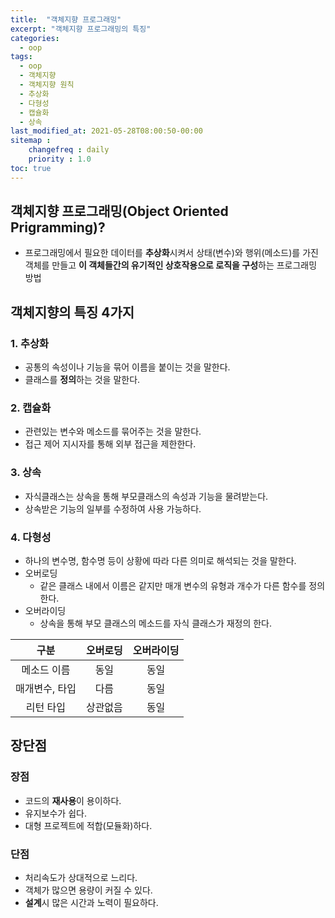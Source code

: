 ```yaml
---
title:  "객체지향 프로그래밍"
excerpt: "객체지향 프로그래밍의 특징"
categories:
  - oop
tags:
  - oop
  - 객체지향
  - 객체지향 원칙
  - 추상화
  - 다형성
  - 캡슐화
  - 상속
last_modified_at: 2021-05-28T08:00:50-00:00
sitemap :
    changefreq : daily
    priority : 1.0
toc: true
---
```


## 객체지향 프로그래밍(Object Oriented Prigramming)?
- 프로그래밍에서 필요한 데이터를 **추상화**시켜서 상태(변수)와 행위(메소드)를 가진 객체를 만들고 **이 객체들간의 유기적인 상호작용으로 로직을 구성**하는 프로그래밍 방법

## 객체지향의 특징 4가지
### 1. 추상화
- 공통의 속성이나 기능을 묶어 이름을 붙이는 것을 말한다.
- 클래스를 **정의**하는 것을 말한다.

### 2. 캡슐화
- 관련있는 변수와 메소드를 묶어주는 것을 말한다.
- 접근 제어 지시자를 통해 외부 접근을 제한한다.

### 3. 상속
- 자식클래스는 상속을 통해 부모클래스의 속성과 기능을 물려받는다.
- 상속받은 기능의 일부를 수정하여 사용 가능하다.

### 4. 다형성
- 하나의 변수명, 함수명 등이 상황에 따라 다른 의미로 해석되는 것을 말한다.
- 오버로딩
    - 같은 클래스 내에서 이름은 같지만 매개 변수의 유형과 개수가 다른 함수를 정의한다.
- 오버라이딩
    - 상속을 통해 부모 클래스의 메소드를 자식 클래스가 재정의 한다.

|구분|오버로딩|오버라이딩
|:---:|:---:|:---:|
|메소드 이름|동일|동일|
|매개변수, 타입|다름|동일|
|리턴 타입|상관없음|동일|

## 장단점
### 장점
- 코드의 **재사용**이 용이하다.
- 유지보수가 쉽다.
- 대형 프로젝트에 적합(모듈화)하다.

### 단점
- 처리속도가 상대적으로 느리다.
- 객체가 많으면 용량이 커질 수 있다.
- **설계**시 많은 시간과 노력이 필요하다.
